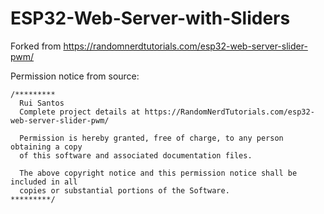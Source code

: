# ESP32-Web-Server-with-Sliders

Forked from https://randomnerdtutorials.com/esp32-web-server-slider-pwm/

Permission notice from source:
```
/*********
  Rui Santos
  Complete project details at https://RandomNerdTutorials.com/esp32-web-server-slider-pwm/

  Permission is hereby granted, free of charge, to any person obtaining a copy
  of this software and associated documentation files.

  The above copyright notice and this permission notice shall be included in all
  copies or substantial portions of the Software.
*********/
```

